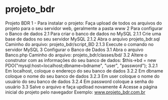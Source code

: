 # projeto_bdr
Projeto BDR
1 - Para instalar o projeto:
  Faça upload de todos os arquivos do projeto para o seu servidor web, geralmente a pasta www
2 Para configurar o Banco de dados
2.1 Para criar o banco de dados no MySQL
  2.1.1 Crie uma base de dados no seu servidor MySQL
  2.1.2 Abra o arquivo projeto_bdr.sql
  Caminho do arquivo: projeto_bdr/script_BD
  2.1.3 Execute o comando no servidor MySQL
3 Configurar o Banco de Dados
  3.1 Abra o arquivo Banco.php
  Caminho do arquivo: projeto_bdr/classes/bd/
  3.2 Altere o construtor com as informações do seu banco de dados:
  $this->bd = new PDO("mysql:host=localhost;dbname=bdname", "user", "password");
    3.2.1 Em localhost, coloque o endereço do seu banco de dados
    3.2.2 Em dbname coloque o nome do seu banco de dados
    3.2.3 Em user coloque o nome do usuário do seu banco de dados
    3.2.4 Em password coloque a senha do usuário
  3.3 Salve o arquivo e faça updload novamente
4 Acesse a página inicial do projeto pelo navegador
  Exemplo: www.projeto_bdr.com.br
